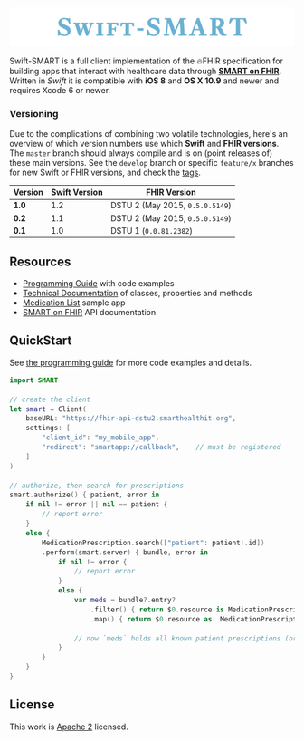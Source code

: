 ![](assets/banner.png)

Swift-SMART is a full client implementation of the 🔥FHIR specification for building apps that interact with healthcare data through [**SMART on FHIR**](http://docs.smarthealthit.org).
Written in _Swift_ it is compatible with **iOS 8** and **OS X 10.9** and newer and requires Xcode 6 or newer.


### Versioning

Due to the complications of combining two volatile technologies, here's an overview of which version numbers use which **Swift** and **FHIR versions**.
The `master` branch should always compile and is on (point releases of) these main versions.
See the `develop` branch or specific `feature/x` branches for new Swift or FHIR versions, and check the [tags](https://github.com/smart-on-fhir/Swift-FHIR/releases).

Version  | Swift Version | FHIR Version
---------|---------------|-------------
 **1.0** |           1.2 | DSTU 2 (May 2015, `0.5.0.5149`)
 **0.2** |           1.1 | DSTU 2 (May 2015, `0.5.0.5149`)
 **0.1** |           1.0 | DSTU 1 (`0.0.81.2382`)


Resources
---------

- [Programming Guide][wiki] with code examples
- [Technical Documentation][docs] of classes, properties and methods
- [Medication List][sample] sample app
- [SMART on FHIR][smart] API documentation

[wiki]: https://github.com/smart-on-fhir/Swift-SMART/wiki
[docs]: http://docs.smarthealthit.org/Swift-SMART/
[sample]: https://github.com/smart-on-fhir/SoF-MedList
[smart]: http://docs.smarthealthit.org


QuickStart
----------

See [the programming guide][wiki] for more code examples and details.

```swift
import SMART

// create the client
let smart = Client(
    baseURL: "https://fhir-api-dstu2.smarthealthit.org",
    settings: [
        "client_id": "my_mobile_app",
        "redirect": "smartapp://callback",    // must be registered
    ]
)

// authorize, then search for prescriptions
smart.authorize() { patient, error in
    if nil != error || nil == patient {
        // report error
    }
    else {
        MedicationPrescription.search(["patient": patient!.id])
        .perform(smart.server) { bundle, error in
            if nil != error {
                // report error
            }
            else {
                var meds = bundle?.entry?
                    .filter() { return $0.resource is MedicationPrescription }
                    .map() { return $0.resource as! MedicationPrescription }
                
                // now `meds` holds all known patient prescriptions (or is nil)
            }
        }
    }
}
```


License
-------

This work is [Apache 2](LICENSE.txt) licensed.
